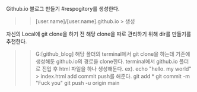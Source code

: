 Github.io 블로그 만들기
#respogitory를 생성한다.
>> [user.name]/[user.name].github.io > 생성

자신의 Local에 git clone을 하기 전 해당 clone을 따로 관리하기 위해 dir를 만들기를 추천한다.
>> G:\[github_blog]
해당 폴더의 terminal에서 git clone을 하는데 기존에 생성해둔 github.io의 경로을 clone한다.
terminal에서 github.io 폴더로 진입 후 html 파일을 하나 생성해둔다.
>> ex). echo "hello. my world" >  index.html
add commit push를 해준다.
>> git add *
>> git commit -m "Fuck you"
>> git push -u origin main
